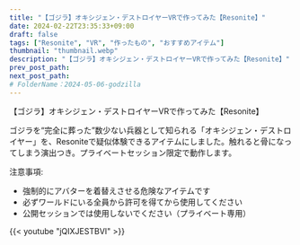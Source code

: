 ```yaml
---
title: "【ゴジラ】オキシジェン・デストロイヤーVRで作ってみた【Resonite】"
date: 2024-02-22T23:35:33+09:00
draft: false
tags: ["Resonite", "VR", "作ったもの", "おすすめアイテム"]
thumbnail: "thumbnail.webp"
description: "【ゴジラ】オキシジェン・デストロイヤーVRで作ってみた【Resonite】"
prev_post_path:
next_post_path:
# FolderName：2024-05-06-godzilla
---
```


【ゴジラ】オキシジェン・デストロイヤーVRで作ってみた【Resonite】

ゴジラを“完全に葬った”数少ない兵器として知られる「オキシジェン・デストロイヤー」を、Resoniteで疑似体験できるアイテムにしました。触れると骨になってしまう演出つき。プライベートセッション限定で動作します。

注意事項:
- 強制的にアバターを着替えさせる危険なアイテムです
- 必ずワールドにいる全員から許可を得てから使用してください
- 公開セッションでは使用しないでください（プライベート専用）

{{< youtube "jQIXJESTBVI" >}}
